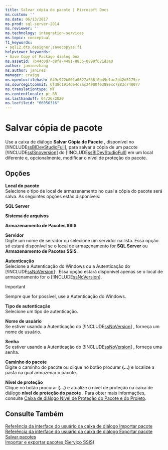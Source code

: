 ```yaml
---
title: Salvar cópia do pacote | Microsoft Docs
ms.custom: ''
ms.date: 06/13/2017
ms.prod: sql-server-2014
ms.reviewer: ''
ms.technology: integration-services
ms.topic: conceptual
f1_keywords:
- sql12.dts.designer.savecopyas.f1
helpviewer_keywords:
- Save Copy of Package dialog box
ms.assetid: 7b44c0d7-d8fa-4491-8836-0899f621d3a8
author: janinezhang
ms.author: janinez
manager: craigg
ms.openlocfilehash: 649c972b001a0627a568f0bd9e1ac2b42d5175ce
ms.sourcegitcommit: 6fd8c1914de4c7ac24900fe388ecc7883c740077
ms.translationtype: MT
ms.contentlocale: pt-BR
ms.lasthandoff: 04/26/2020
ms.locfileid: "66056316"
---
```

# <a name="save-copy-of-package"></a>Salvar cópia de pacote
  Use a caixa de diálogo **Salvar Cópia de Pacote** , disponível no [!INCLUDE[ssBIDevStudioFull](../includes/ssbidevstudiofull-md.md)], para salvar a cópia de um pacote [!INCLUDE[ssISnoversion](../includes/ssisnoversion-md.md)] do [!INCLUDE[ssBIDevStudioFull](../includes/ssbidevstudiofull-md.md)] em um local diferente e, opcionalmente, modificar o nível de proteção do pacote.  
  
## <a name="options"></a>Opções  
 **Local do pacote**  
 Selecione o tipo de local de armazenamento no qual a cópia do pacote será salva. As seguintes opções estão disponíveis:  
  
 **SQL Server**  
  
 **Sistema de arquivos**  
  
 **Armazenamento de Pacotes SSIS**  
  
 **Servidor**  
 Digite um nome de servidor ou selecione um servidor na lista. Essa opção só estará disponível se o local de armazenamento for **SQL Server** ou **Armazenamento de Pacotes SSIS**.  
  
 **Autenticação**  
 Selecione a Autenticação do Windows ou a Autenticação do [!INCLUDE[ssNoVersion](../includes/ssnoversion-md.md)] . Essa opção estará disponível apenas se o local de armazenamento for o [!INCLUDE[ssNoVersion](../includes/ssnoversion-md.md)].  
  
> [!IMPORTANT]  
>  Sempre que for possível, use a Autenticação do Windows.  
  
 **Tipo de autenticação**  
 Selecione um tipo de autenticação.  
  
 **Nome de usuário**  
 Se estiver usando a Autenticação do [!INCLUDE[ssNoVersion](../includes/ssnoversion-md.md)] , forneça um nome de usuário.  
  
 **Senha**  
 Se estiver usando a Autenticação do [!INCLUDE[ssNoVersion](../includes/ssnoversion-md.md)] , forneça uma senha.  
  
 **Caminho do pacote**  
 Digite o caminho do pacote ou clique no botão procurar **(...)** e localize a pasta na qual armazenar o pacote.  
  
 **Nível de proteção**  
 Clique no botão procurar **(...)** e atualize o nível de proteção na caixa de diálogo **nível de proteção do pacote** . Para obter mais informações, consulte [Caixa de diálogo Nível de Proteção do Pacote e do Projeto](../../2014/integration-services/package-and-project-protection-level-dialog-box.md).  
  
## <a name="see-also"></a>Consulte Também  
 [Referência da interface do usuário da caixa de diálogo Importar pacote](../../2014/integration-services/import-package-dialog-box-ui-reference.md)   
 [Referência da interface do usuário da caixa de diálogo Exportar pacote](../../2014/integration-services/export-package-dialog-box-ui-reference.md)   
 [Salvar pacotes](save-packages.md)   
 [Importar e exportar pacotes &#40;Serviço SSIS&#41;](../../2014/integration-services/import-and-export-packages-ssis-service.md)  
  
  
